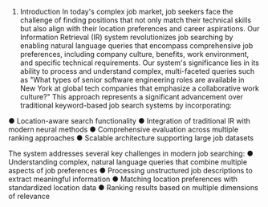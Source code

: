 1. Introduction
In today's complex job market, job seekers face the challenge of finding positions that not only match their technical skills but also align with their location preferences and career aspirations. Our Information Retrieval (IR) system revolutionizes job searching by enabling natural language queries that encompass comprehensive job preferences, including company culture, benefits, work environment, and specific technical requirements.
Our system's significance lies in its ability to process and understand complex, multi-faceted queries such as "What types of senior software engineering roles are available in New York at global tech companies that emphasize a collaborative work culture?" This approach represents a significant advancement over traditional keyword-based job search systems by incorporating:

● Location-aware search functionality
● Integration of traditional IR with modern neural methods
● Comprehensive evaluation across multiple ranking approaches
● Scalable architecture supporting large job datasets

The system addresses several key challenges in modern job searching:
● Understanding complex, natural language queries that combine multiple aspects of job preferences
● Processing unstructured job descriptions to extract meaningful information
● Matching location preferences with standardized location data
● Ranking results based on multiple dimensions of relevance
